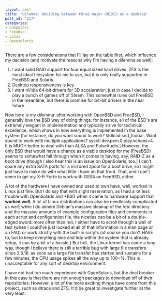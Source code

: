 ```yaml
--- 
layout: post
title: "Dilemma: deciding between three major UNIXES as a desktop"
post_id: "217"
categories:
- Computers
- Freebsd
- Linux
- Opensolaris
---
```

<p>There are a few considerations that I'll lay on the table first, which influence my decision (and motivate the reasons why I'm having a dilemma as well):</p>
<ol>
<li>I want solid RAID support for four equal sized hard drives.  ZFS is the most ideal filesystem for me to use, but it is only really supported in FreeBSD and Solaris.</li>
<li>Desktop responsiveness is key.</li>
<li>I want nVidia 64-bit drivers for 3D acceleration, just in case I decide to play a bunch of games off of Steam.  This somewhat rules out FreeBSD in the meantime, but there is promise for 64-bit drivers in the near future.</li>
</ol>
<p>Now here is my dilemma: after working with OpenBSD and FreeBSD, I generally love the BSD way of doing things; for instance, all of the BSD's are extremely elegant in implementation and typically strive for technical excellence, which shows in how everything is implemented in the base system (for instance, do you want sound to work? kldload snd_foobar.  Want sound to work with multiple applications?  sysctl dev.pcm.0.play.vchans=4.  It is MUCH better to deal with than ALSA and PulseAudio.)  However, the only BSD that would have a chance as a viable desktop for me (FreeBSD) seems to somewhat fall through when it comes to having, say, RAID-Z as a boot drive (though I also hear this is an issue on OpenSolaris, too.)  I can't spare any extra SATA ports for a mirrored zpool for a boot drive, so I might just have to make do with what little I have on that front.  That, and I can't seem to get my X-Fi Forte to work with OSS4 on FreeBSD, either.</p>

<p>A lot of the hardware I have owned and used to own have, well, worked in Linux just fine.  But I do say that with slight reservation, as I had a lot less trouble with OpenSolaris and *BSD when it came to hardware support that <strong>worked well.</strong>  A lot of Linux distributions can also be needlessly complicated as well; while I do admire Debian's massive cleanup of the /etc directory and the massive amounts of example configuration files and comments in each script and configuration file, the niceties can be a bit of a double-edged sword: more often than not, I either have to scroll through a wall of text (when I could've just looked at all of that information in a man page or an FAQ) or work strictly with the built-in scripts (of course you don't HAVE to, but to keep everything nice and tidy within the system that is already setup, it can be a bit of a hassle.)  But hell, the Linux kernel has come a long way, though I believe there is still a terrible bug with large file transfers since 2.6.18: as soon as a large file transfer has started and sustains for a few minutes, the CPU usage spikes all the way up to 100+%.  This is unacceptable for any sort of desktop environment.</p>

<p>I have not had too much experience with OpenSolaris, but the deal breaker in this case is that there are not enough packages to download off of their repositories.  However, a lot of the more exciting things have come from this project, such as dtrace and ZFS.  It'd be great to investigate further at the very least.</p>
